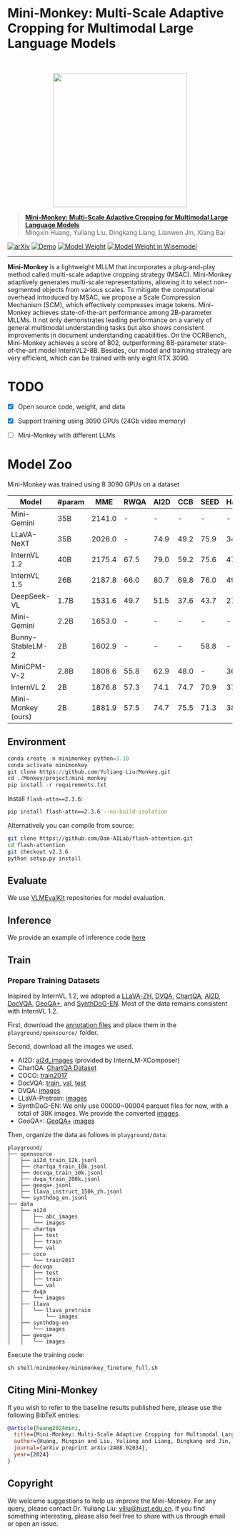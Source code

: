 # Mini-Monkey: Multi-Scale Adaptive Cropping for Multimodal Large Language Models

<br>

<p align="center">
    <img src="https://v1.ax1x.com/2024/08/13/7GXu34.png" width="300"/>
<p>

> [**Mini-Monkey: Multi-Scale Adaptive Cropping for Multimodal Large Language Models**](https://arxiv.org/abs/2408.02034)<br>
> Mingxin Huang, Yuliang Liu, Dingkang Liang, Lianwen Jin, Xiang Bai <br>

[![arXiv](https://img.shields.io/badge/Arxiv-2408.02034-b31b1b.svg?logo=arXiv)](https://arxiv.org/abs/2408.02034) 
[![Demo](https://img.shields.io/badge/Demo-blue)](http://vlrlab-monkey.xyz:7685)
[![Model Weight](https://img.shields.io/badge/Model_Weight-gray)](https://huggingface.co/mx262/MiniMokney)
[![Model Weight in Wisemodel](https://img.shields.io/badge/Model_Weight_in_Wisemodel-gray)](https://www.wisemodel.cn/models/HUST-VLRLab/Mini-Monkey)


-----

**Mini-Monkey** is a lightweight MLLM that incorporates a plug-and-play method called multi-scale adaptive cropping strategy (MSAC). Mini-Monkey adaptively generates multi-scale representations, allowing it to select non-segmented objects from various scales. To mitigate the computational overhead introduced by MSAC, we propose a Scale Compression Mechanism (SCM), which effectively compresses image tokens. Mini-Monkey achieves state-of-the-art performance among 2B-parameter MLLMs. It not only demonstrates leading performance on a variety of general multimodal understanding tasks but also shows consistent improvements in document understanding capabilities. On the OCRBench, Mini-Monkey achieves a score of 802, outperforming 8B-parameter state-of-the-art model InternVL2-8B. Besides, our model and training strategy are very efficient, which can be trained with only eight RTX 3090.


# TODO

- [x] Open source code, weight, and data
- [x] Support training using 3090 GPUs (24Gb video memory)
- [ ] Mini-Monkey with different LLMs


# Model Zoo

Mini-Monkey was trained using 8 3090 GPUs on a dataset 

| Model | #param | MME | RWQA | AI2D | CCB | SEED | HallB | POPE | MathVista | DocVQA | ChartQA | InfoVQA$ | TextVQA | OCRBench |
|-------|---------|-----|------|------|-----|------|-------|------|-----------|-------------------|-------------------|-------------------|----------------|----------|
| Mini-Gemini | 35B | 2141.0 | - | - | - | - | - | - | 43.3 | - | - | - | - | - |
| LLaVA-NeXT | 35B | 2028.0 | - | 74.9 | 49.2 | 75.9 | 34.8 | 89.6 | 46.5 | - | - | - | - | - |
| InternVL 1.2 | 40B | 2175.4 | 67.5 | 79.0 | 59.2 | 75.6 | 47.6 | 88.0 | 47.7 | - | - | - | - | - |
| InternVL 1.5 | 26B | 2187.8 | 66.0 | 80.7 | 69.8 | 76.0 | 49.3 | 88.3 | 53.5 | 90.9 | 83.8 | 72.5 | 80.6 | 724 |
| DeepSeek-VL | 1.7B | 1531.6 | 49.7 | 51.5 | 37.6 | 43.7 | 27.6 | 85.9 | 29.4 | - | - | - | - | - |
| Mini-Gemini | 2.2B | 1653.0 | - | - | - | - | - | - | 29.4 | - | - | - | - | - |
| Bunny-StableLM-2 | 2B | 1602.9 | - | - | - | 58.8 | - | 85.9 | - | - | - | - | - | - |
| MiniCPM-V-2 | 2.8B | 1808.6 | 55.8 | 62.9 | 48.0 | - | 36.1 | 86.3 | 38.7 | 71.9 | 55.6 | - | 74.1 | 605 |
| InternVL 2 | 2B | 1876.8 | 57.3 | 74.1 | 74.7 | 70.9 | 37.9 | 85.2 | 46.3 | 86.9 | 76.2 | 58.9 | 73.4 | 784 |
| Mini-Monkey (ours) | 2B | 1881.9 | 57.5 | 74.7 | 75.5 | 71.3 | 38.7 | 86.7 | 47.3 | 87.4 | 76.5 | 60.1 | 75.7 | 802 |


## Environment

```python
conda create -n minimonkey python=3.10
conda activate minimonkey
git clone https://github.com/Yuliang-Liu/Monkey.git
cd ./Monkey/project/mini_monkey
pip install -r requirements.txt
```
Install `flash-attn==2.3.6`:
```bash
pip install flash-attn==2.3.6 --no-build-isolation
```

Alternatively you can compile from source:

```bash
git clone https://github.com/Dao-AILab/flash-attention.git
cd flash-attention
git checkout v2.3.6
python setup.py install
```


## Evaluate

We use [VLMEvalKit](https://github.com/open-compass/VLMEvalKit) repositories for model evaluation. 

## Inference
We provide an example of inference code [here](https://github.com/Yuliang-Liu/Monkey/blob/main/project/mini_monkey/demo.py)

## Train

### Prepare Training Datasets

Inspired by InternVL 1.2, we adopted a [LLaVA-ZH](https://huggingface.co/datasets/openbmb/llava_zh), [DVQA](https://github.com/kushalkafle/DVQA_dataset), [ChartQA](https://github.com/vis-nlp/ChartQA), [AI2D](https://allenai.org/data/diagrams), [DocVQA](https://www.docvqa.org/datasets), [GeoQA+](https://github.com/SCNU203/GeoQA-Plus), and [SynthDoG-EN](https://huggingface.co/datasets/naver-clova-ix/synthdog-en). Most of the data remains consistent with InternVL 1.2.

First, download the [annotation files](https://huggingface.co/OpenGVLab/InternVL/resolve/main/playground.zip) and place them in the `playground/opensource/` folder.

Second, download all the images we used.

- AI2D: [ai2d_images](https://drive.google.com/file/d/1dqqa3MnrxMXaU_K9JA6C83je32ibwdOY/view?usp=sharing) (provided by InternLM-XComposer)
- ChartQA: [ChartQA Dataset](https://huggingface.co/datasets/ahmed-masry/ChartQA/resolve/main/ChartQA%20Dataset.zip)
- COCO: [train2017](http://images.cocodataset.org/zips/train2017.zip)
- DocVQA: [train](https://datasets.cvc.uab.es/rrc/DocVQA/train.tar.gz), [val](https://datasets.cvc.uab.es/rrc/DocVQA/val.tar.gz), [test](https://datasets.cvc.uab.es/rrc/DocVQA/test.tar.gz)
- DVQA: [images](https://drive.google.com/file/d/1iKH2lTi1-QxtNUVRxTUWFvUvRHq6HAsZ/view)
- LLaVA-Pretrain: [images](https://huggingface.co/datasets/liuhaotian/LLaVA-Pretrain/resolve/main/images.zip)
- SynthDoG-EN: We only use 00000~00004 parquet files for now, with a total of 30K images. We provide the converted [images](https://huggingface.co/OpenGVLab/InternVL/resolve/main/synthdog-en-images.zip).
- GeoQA+: [GeoQA+](https://drive.google.com/file/d/1KL4_wIzr3p8XSKMkkLgYcYwCbb0TzZ9O/view) [images](https://huggingface.co/OpenGVLab/InternVL/resolve/main/geoqa%2B_images.zip)

Then, organize the data as follows in `playground/data`:

```none
playground/
├── opensource
│   ├── ai2d_train_12k.jsonl
│   ├── chartqa_train_18k.jsonl
│   ├── docvqa_train_10k.jsonl
│   ├── dvqa_train_200k.jsonl
│   ├── geoqa+.jsonl
│   ├── llava_instruct_150k_zh.jsonl
│   └── synthdog_en.jsonl
├── data
│   ├── ai2d
│   │   ├── abc_images
│   │   └── images
│   ├── chartqa
│   │   ├── test
│   │   ├── train
│   │   └── val
│   ├── coco
│   │   └── train2017
│   ├── docvqa
│   │   ├── test
│   │   ├── train
│   │   └── val
│   ├── dvqa
│   │   └── images
│   ├── llava
│   │   └── llava_pretrain
│   │       └── images
│   ├── synthdog-en
│   │   └── images
│   ├── geoqa+
│   │   └── images
```

Execute the training code:
```python
sh shell/minimonkey/minimonkey_finetune_full.sh
```



## Citing Mini-Monkey

If you wish to refer to the baseline results published here, please use the following BibTeX entries:

```BibTeX
@article{huang2024mini,
  title={Mini-Monkey: Multi-Scale Adaptive Cropping for Multimodal Large Language Models},
  author={Huang, Mingxin and Liu, Yuliang and Liang, Dingkang and Jin, Lianwen and Bai, Xiang},
  journal={arXiv preprint arXiv:2408.02034},
  year={2024}
}
```


## Copyright

We welcome suggestions to help us improve the Mini-Monkey. For any query, please contact Dr. Yuliang Liu: ylliu@hust.edu.cn. If you find something interesting, please also feel free to share with us through email or open an issue.
